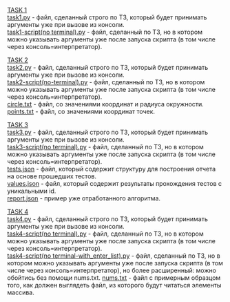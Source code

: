 [TASK 1](https://github.com/pybotoff/LoadTesting/tree/main/task1)  
[task1.py](https://github.com/pybotoff/LoadTesting/blob/main/task1/task1.py) - файл, сделанный строго по ТЗ, который будет принимать аргументы уже при вызове из консоли.  
[task1-script(no terminal).py](https://github.com/pybotoff/LoadTesting/blob/main/task1/task1-script(no%20terminal).py) - файл, сделанный по ТЗ, но в котором можно указывать аргументы уже после запуска скрипта (в том числе через консоль=интерпретатор).    
  
  
[TASK 2](https://github.com/pybotoff/LoadTesting/tree/main/task2)  
[task2.py](https://github.com/pybotoff/LoadTesting/blob/main/task2/task2.py) - файл, сделанный строго по ТЗ, который будет принимать аргументы уже при вызове из консоли.  
[task2-script(no-terminal).py](https://github.com/pybotoff/LoadTesting/blob/main/task2/task2-script(no-terminal).py) - файл, сделанный по ТЗ, но в котором можно указывать аргументы уже после запуска скрипта (в том числе через консоль=интерпретатор).  
[circle.txt](https://github.com/pybotoff/LoadTesting/blob/main/task2/circle.txt) - файл, со значениями координат и радиуса окружности.  
[points.txt](https://github.com/pybotoff/LoadTesting/blob/main/task2/points.txt) - файл, со значениями координат точек.    

[TASK 3](https://github.com/pybotoff/LoadTesting/tree/main/task3)  
[task3.py](https://github.com/pybotoff/LoadTesting/blob/main/task3/task3.py) - файл, сделанный строго по ТЗ, который будет принимать аргументы уже при вызове из консоли.  
[task3-script(no terminal).py](https://github.com/pybotoff/LoadTesting/blob/main/task3/task3-script(no%terminal).py) - файл, сделанный по ТЗ, но в котором можно указывать аргументы уже после запуска скрипта (в том числе через консоль=интерпретатор).  
[tests.json](https://github.com/pybotoff/LoadTesting/blob/main/task3/tests.json) - файл, который содержит структуру для построения отчета на основе прошедших тестов.  
[values.json](https://github.com/pybotoff/LoadTesting/blob/main/task3/values.json) - файл, который содержит результаты прохождения тестов с уникальными id.  
[report.json](https://github.com/pybotoff/LoadTesting/blob/main/task3/report.json) - пример уже отработанного алгоритма.    

[TASK 4](https://github.com/pybotoff/LoadTesting/tree/main/task4)  
[task4.py](https://github.com/pybotoff/LoadTesting/blob/main/task4/task4.py) - файл, сделанный строго по ТЗ, который будет принимать аргументы уже при вызове из консоли.  
[task4-script(no terminal).py](https://github.com/pybotoff/LoadTesting/blob/main/task4/task4-script(no%20terminal).py) - файл, сделанный по ТЗ, но в котором можно указывать аргументы уже после запуска скрипта (в том числе через консоль=интерпретатор).  
[task4-script(no terminal-with_enter_list).py](https://github.com/pybotoff/LoadTesting/blob/main/task4/task4-script(no%terminal-with_enter_list).py) - файл, сделанный по ТЗ, но в котором можно указывать аргументы уже после запуска скрипта (в том числе через консоль=интерпретатор), но более расширенный: можно обойтись без помощи nums.txt.
[nums.txt](https://github.com/pybotoff/LoadTesting/blob/main/task4/nums.txt) - файл с примерным образцом того, как должен выглядеть файл, из которого будут читаться элементы массива.
